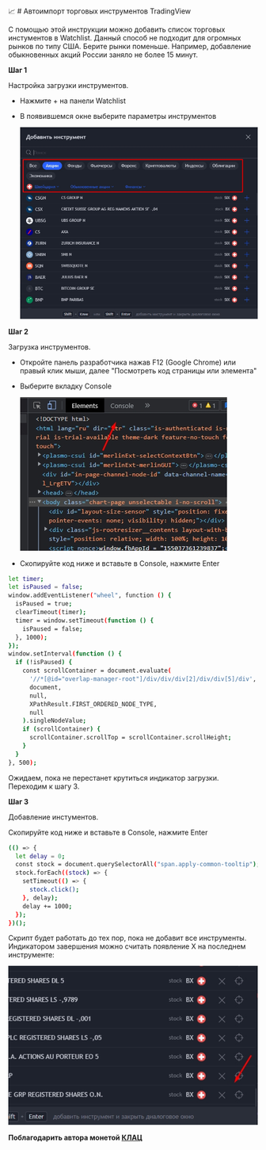 📈 # Автоимпорт торговых инструментов TradingView

С помощью этой инструкции можно добавить список торговых инстументов в Watchlist. Данный способ не подходит для огромных рынков по типу США. Берите рынки поменьше. Например, добавление обыкновенных акций России заняло не более 15 минут.

**Шаг 1**

Настройка загрузки инструментов.

- Нажмите + на панели Watchlist
- В появившемся окне выберите параметры инструментов

  ![Step1](https://github.com/vladpantyukhin/clicker-for-tradingview/blob/main/screenshots/step1.jpg)

**Шаг 2**

Загрузка инструментов.

- Откройте панель разработчика нажав F12 (Google Chrome)
  или правый клик мыши, далее "Посмотреть код страницы или элемента"
- Выберите вкладку Console

  ![Step2](https://github.com/vladpantyukhin/clicker-for-tradingview/blob/main/screenshots/step2.jpg)

- Скопируйте код ниже и вставьте в Console, нажмите Enter

```sh
let timer;
let isPaused = false;
window.addEventListener("wheel", function () {
  isPaused = true;
  clearTimeout(timer);
  timer = window.setTimeout(function () {
    isPaused = false;
  }, 1000);
});
window.setInterval(function () {
  if (!isPaused) {
    const scrollContainer = document.evaluate(
      '//*[@id="overlap-manager-root"]/div/div/div[2]/div/div[5]/div',
      document,
      null,
      XPathResult.FIRST_ORDERED_NODE_TYPE,
      null
    ).singleNodeValue;
    if (scrollContainer) {
      scrollContainer.scrollTop = scrollContainer.scrollHeight;
    }
  }
}, 500);
```

Ожидаем, пока не перестанет крутиться индикатор загрузки. Переходим к шагу 3.

**Шаг 3**

Добавление инстументов.

Скопируйте код ниже и вставьте в Console, нажмите Enter

```sh
(() => {
  let delay = 0;
  const stock = document.querySelectorAll("span.apply-common-tooltip");
  stock.forEach((stock) => {
    setTimeout(() => {
      stock.click();
    }, delay);
    delay += 1000;
  });
})();
```

Скрипт будет работать до тех пор, пока не добавит все инструменты.
Индикатором завершения можно считать появление Х на последнем инструменте:

![Step3](https://github.com/vladpantyukhin/clicker-for-tradingview/blob/main/screenshots/step3.jpg)

**Поблагодарить автора монетой [КЛАЦ](https://pay.cloudtips.ru/p/6bacb6ea)**
